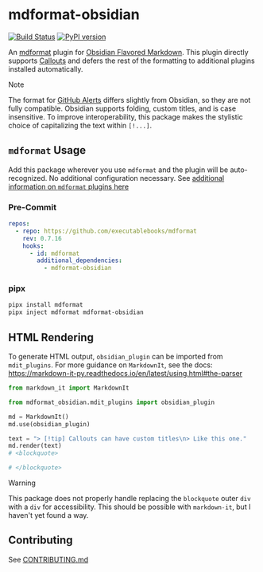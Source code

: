 # mdformat-obsidian

[![Build Status][ci-badge]][ci-link] [![PyPI version][pypi-badge]][pypi-link]

<!-- [![codecov.io][cov-badge]][cov-link]
[cov-badge]: https://codecov.io/gh/executablebooks/mdformat-obsidian/branch/main/graph/badge.svg
[cov-link]: https://codecov.io/gh/executablebooks/mdformat-obsidian
 -->

An [mdformat](https://github.com/executablebooks/mdformat) plugin for [Obsidian Flavored Markdown](https://help.obsidian.md/Editing+and+formatting/Obsidian+Flavored+Markdown). This plugin directly supports [Callouts](https://help.obsidian.md/Editing+and+formatting/Callouts) and defers the rest of the formatting to additional plugins installed automatically.

> [!NOTE]
> The format for [GitHub Alerts](https://github.com/kyleking/mdformat-gfm-alerts) differs slightly from Obsidian, so they are not fully compatible. Obsidian supports folding, custom titles, and is case insensitive. To improve interoperability, this package makes the stylistic choice of capitalizing the text within `[!...]`.

## `mdformat` Usage

Add this package wherever you use `mdformat` and the plugin will be auto-recognized. No additional configuration necessary. See [additional information on `mdformat` plugins here](https://mdformat.readthedocs.io/en/stable/users/plugins.html)

### Pre-Commit

```yaml
repos:
  - repo: https://github.com/executablebooks/mdformat
    rev: 0.7.16
    hooks:
      - id: mdformat
        additional_dependencies:
          - mdformat-obsidian
```

### pipx

```sh
pipx install mdformat
pipx inject mdformat mdformat-obsidian
```

## HTML Rendering

To generate HTML output, `obsidian_plugin` can be imported from `mdit_plugins`. For more guidance on `MarkdownIt`, see the docs: <https://markdown-it-py.readthedocs.io/en/latest/using.html#the-parser>

```py
from markdown_it import MarkdownIt

from mdformat_obsidian.mdit_plugins import obsidian_plugin

md = MarkdownIt()
md.use(obsidian_plugin)

text = "> [!tip] Callouts can have custom titles\n> Like this one."
md.render(text)
# <blockquote>

# </blockquote>
```

> [!WARNING]
> This package does not properly handle replacing the `blockquote` outer `div` with a `div` for accessibility. This should be possible with `markdown-it`, but I haven't yet found a way.

## Contributing

See [CONTRIBUTING.md](https://github.com/KyleKing/mdformat-obsidian/blob/main/CONTRIBUTING.md)

[ci-badge]: https://github.com/kyleking/mdformat-obsidian/workflows/CI/badge.svg?branch=main
[ci-link]: https://github.com/kyleking/mdformat-obsidian/actions?query=workflow%3ACI+branch%3Amain+event%3Apush
[pypi-badge]: https://img.shields.io/pypi/v/mdformat-obsidian.svg
[pypi-link]: https://pypi.org/project/mdformat-obsidian
